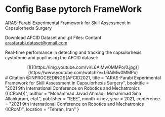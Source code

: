 # Config Base pytorch FrameWork

ARAS-Farabi Experimental Framework for Skill Assessment in Capsulorhexis Surgery

Download AFCID Dataset and .pt Files:
Contant arasfarabi.dataset@gmail.com

Real-time performance in detecting and tracking the capsulorhexis cystotome and pupil using the AFCID dataset:

<div style="text-align:center">
  [![](https://img.youtube.com/vi/L6AiMw0MMPo/0.jpg)](https://www.youtube.com/watch?v=L6AiMw0MMPo)<center>
</div>
# Citation
@INPROCEEDINGS{AFCID2021,
  title           = "ARAS-Farabi Experimental Framework for Skill Assessment in Capsulorhexis Surgery",
  booktitle       = "2021 9th International Conference on Robotics and
                     Mechatronics ({ICRoM})",
  author          = "Mohammad Javad Ahmadi, Mohammad Sina Allahkaram, etal.",
  publisher       = "IEEE",
  month           =  nov,
  year            =  2021,
  conference      = "2021 9th International Conference on Robotics and
                     Mechatronics (ICRoM)",
  location        = "Tehran, Iran"
}

